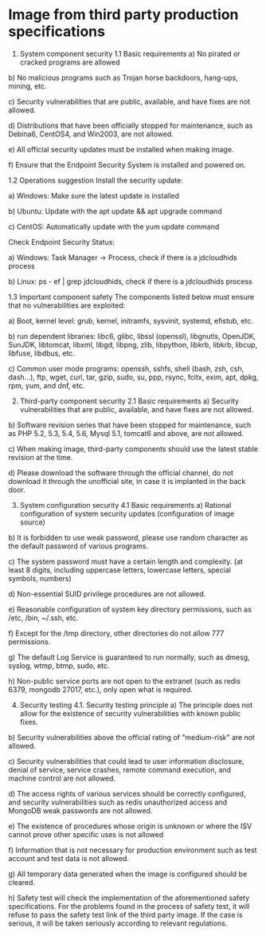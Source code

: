 # Image from third party production specifications

1. System component security
1.1 Basic requirements
a) No pirated or cracked programs are allowed

b) No malicious programs such as Trojan horse backdoors, hang-ups, mining, etc.

c) Security vulnerabilities that are public, available, and have fixes are not allowed.

d) Distributions that have been officially stopped for maintenance, such as Debina6, CentOS4, and Win2003, are not allowed.

e) All official security updates must be installed when making image.

f) Ensure that the Endpoint Security System is installed and powered on.

1.2 Operations suggestion
Install the security update:

a) Windows: Make sure the latest update is installed

b) Ubuntu: Update with the apt update && apt upgrade command

c) CentOS: Automatically update with the yum update command

Check Endpoint Security Status:

a) Windows: Task Manager -> Process, check if there is a jdcloudhids process

b) Linux: ps - ef  | grep jdcloudhids, check if there is a jdcloudhids process

1.3 Important component safety
The components listed below must ensure that no vulnerabilities are exploited:

a) Boot, kernel level: grub, kernel, initramfs, sysvinit, systemd, efistub, etc.

b) run dependent libraries: libc6, glibc, libssl (openssl), libgnutls, OpenJDK, SunJDK, libtomcat, libxml, libgd, libpng, zlib, libpython, libkrb, libkrb, libcup, libfuse, libdbus, etc.

c) Common user mode programs: openssh, sshfs, shell (bash, zsh, csh, dash...), ftp, wget, curl, tar, gzip, sudo, su, ppp, rsync, fcitx, exim, apt, dpkg, rpm, yum, and dnf, etc.

2. Third-party component security
2.1 Basic requirements
a) Security vulnerabilities that are public, available, and have fixes are not allowed.

b) Software revision series that have been stopped for maintenance, such as PHP 5.2, 5.3, 5.4, 5.6, Mysql 5.1, tomcat6 and above, are not allowed.

c) When making image, third-party components should use the latest stable revision at the time.

d) Please download the software through the official channel, do not download it through the unofficial site, in case it is implanted in the back door.

3. System configuration security
4.1 Basic requirements
a) Rational configuration of system security updates (configuration of image source)

b) It is forbidden to use weak password, please use random character as the default password of various programs.

c) The system password must have a certain length and complexity. (at least 8 digits, including uppercase letters, lowercase letters, special symbols, numbers)

d) Non-essential SUID privilege procedures are not allowed.

e) Reasonable configuration of system key directory permissions, such as /etc, /bin, ~/.ssh, etc.

f) Except for the /tmp directory, other directories do not allow 777 permissions.

g) The default Log Service is guaranteed to run normally, such as dmesg, syslog, wtmp, btmp, sudo, etc.

h) Non-public service ports are not open to the extranet (such as redis 6379, mongodb 27017, etc.), only open what is required.

4. Security testing
4.1. Security testing principle
a) The principle does not allow for the existence of security vulnerabilities with known public fixes.

b) Security vulnerabilities above the official rating of "medium-risk" are not allowed.

c) Security vulnerabilities that could lead to user information disclosure, denial of service, service crashes, remote command execution, and machine control are not allowed.

d) The access rights of various services should be correctly configured, and security vulnerabilities such as redis unauthorized access and MongoDB weak passwords are not allowed.

e) The existence of procedures whose origin is unknown or where the ISV cannot prove other specific uses is not allowed

f) Information that is not necessary for production environment such as test account and test data is not allowed.

g) All temporary data generated when the image is configured should be cleared.

h) Safety test will check the implementation of the aforementioned safety specifications. For the problems found in the process of safety test, it will refuse to pass the safety test link of the third party image. If the case is serious, it will be taken seriously according to relevant regulations.
